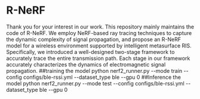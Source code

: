 # R-NeRF
Thank you for your interest in our work. This repository mainly maintains the code of R-NeRF. We employ NeRF-based ray tracing techniques to capture the dynamic complexity of signal propagation, and propose an R-NeRF model for a wireless environment supported by intelligent metasurface RIS. Specifically, we introduced a well-designed two-stage framework to accurately trace the entire transmission path. Each stage in our framework accurately characterizes the dynamics of electromagnetic signal propagation.
##training the model
python nerf2_runner.py --mode train --config configs/ble-rssi.yml --dataset_type ble --gpu 0
##Inference the model
python nerf2_runner.py --mode test --config configs/ble-rssi.yml --dataset_type ble --gpu 0

